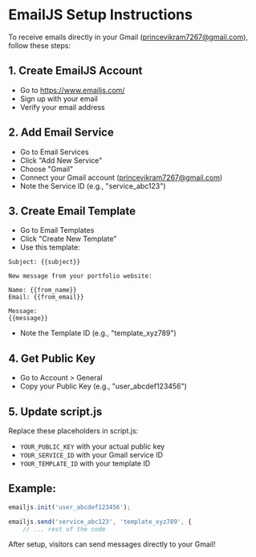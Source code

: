 # EmailJS Setup Instructions

To receive emails directly in your Gmail (princevikram7267@gmail.com), follow these steps:

## 1. Create EmailJS Account
- Go to https://www.emailjs.com/
- Sign up with your email
- Verify your email address

## 2. Add Email Service
- Go to Email Services
- Click "Add New Service"
- Choose "Gmail"
- Connect your Gmail account (princevikram7267@gmail.com)
- Note the Service ID (e.g., "service_abc123")

## 3. Create Email Template
- Go to Email Templates
- Click "Create New Template"
- Use this template:

```
Subject: {{subject}}

New message from your portfolio website:

Name: {{from_name}}
Email: {{from_email}}

Message:
{{message}}
```

- Note the Template ID (e.g., "template_xyz789")

## 4. Get Public Key
- Go to Account > General
- Copy your Public Key (e.g., "user_abcdef123456")

## 5. Update script.js
Replace these placeholders in script.js:
- `YOUR_PUBLIC_KEY` with your actual public key
- `YOUR_SERVICE_ID` with your Gmail service ID
- `YOUR_TEMPLATE_ID` with your template ID

## Example:
```javascript
emailjs.init('user_abcdef123456');

emailjs.send('service_abc123', 'template_xyz789', {
    // ... rest of the code
```

After setup, visitors can send messages directly to your Gmail!